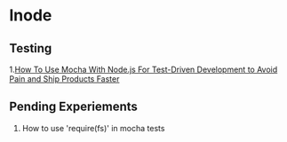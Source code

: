 ﻿# lnode

## Testing

1.[How To Use Mocha With Node.js For Test-Driven Development to Avoid Pain and Ship Products Faster](http://webapplog.com/tdd/)

## Pending Experiements

1. How to use 'require(fs)' in mocha tests